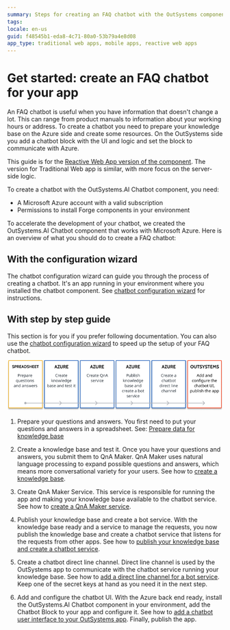 ```yaml
---
summary: Steps for creating an FAQ chatbot with the OutSystems component and Azure resources.
tags:
locale: en-us
guid: f48545b1-eda8-4c71-80a0-53b79a4e8d08
app_type: traditional web apps, mobile apps, reactive web apps
---
```


# Get started: create an FAQ chatbot for your app

An FAQ chatbot is useful when you have information that doesn't change a lot. This can range from product manuals to information about your working hours or address. To create a chatbot you need to prepare your knowledge base on the Azure side and create some resources. On the OutSystems side you add a chatbot block with the UI and logic and set the block to communicate with Azure.

This guide is for the [Reactive Web App version of the component](https://www.outsystems.com/forge/component-overview/7315/outsystems-ai-chatbot-reactive). The version for Traditional Web app is similar, with more focus on the server-side logic.

<div class="info" markdown="1">

To create a chatbot with the OutSystems.AI Chatbot component, you need:

* A Microsoft Azure account with a valid subscription
* Permissions to install Forge components in your environment

</div>

To accelerate the development of your chatbot, we created the OutSystems.AI Chatbot component that works with Microsoft Azure. Here is an overview of what you should do to create a FAQ chatbot:

## With the configuration wizard

The chatbot configuration wizard can guide you through the process of creating a chatbot. It's an app running in your environment where you installed the chatbot component. See [chatbot configuration wizard](configuration-wizard.md) for instructions.

## With step by step guide

This section is for you if you prefer following documentation. You can also use the [chatbot configuration wizard](configuration-wizard.md) to speed up the setup of your FAQ chatbot.

![FAQ chatbot creation overview](images/faq-chatbot-overview-dia.png)


1. Prepare your questions and answers. You first need to put your questions and answers in a spreadsheet. See: [Prepare data for knowledge base](guide-azure-kb.md#prepare-data-kb)

1. Create a knowledge base and test it. Once you have your questions and answers, you submit them to QnA Maker. QnA Maker uses natural language processing to expand possible questions and answers, which means more conversational variety for your users. See how to [create a knowledge base](guide-azure-kb.md#create-kb).

1. Create QnA Maker Service. This service is responsible for running the app and making your knowledge base available to the chatbot service. See how to [create a QnA Maker service](guide-azure-services.md#create-qna-service).

1. Publish your knowledge base and create a bot service. With the knowledge base ready and a service to manage the requests, you now publish the knowledge base and create a chatbot service that listens for the requests from other apps. See how to [publish your knowledge base and create a chatbot service](guide-azure-kb.md#publish-kb).

1. Create a chatbot direct line channel. Direct line channel is used by the OutSystems app to communicate with the chatbot service running your knowledge base. See how to [add a direct line channel for a bot service](guide-azure-services.md#create-direct-line-channel). Keep one of the secret keys at hand as you need it in the next step.

1. Add and configure the chatbot UI. With the Azure back end ready, install the OutSystems.AI Chatbot component in your environment, add the Chatbot Block to your app and configure it. See how to [add a chatbot user interface to your OutSystems app](guide-outsystems-add-chatbot.md). Finally, publish the app.
